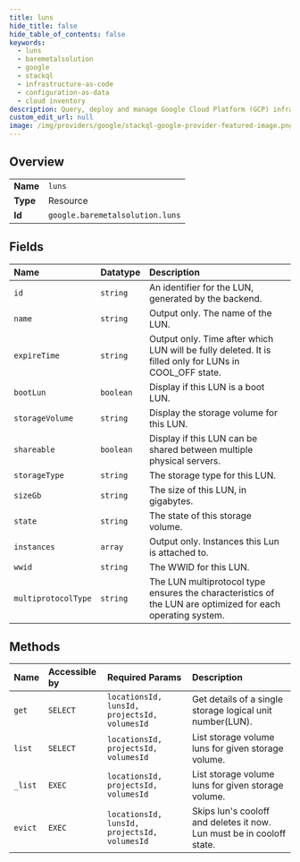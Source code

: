 ```yaml
---
title: luns
hide_title: false
hide_table_of_contents: false
keywords:
  - luns
  - baremetalsolution
  - google    
  - stackql
  - infrastructure-as-code
  - configuration-as-data
  - cloud inventory
description: Query, deploy and manage Google Cloud Platform (GCP) infrastructure and resources using SQL
custom_edit_url: null
image: /img/providers/google/stackql-google-provider-featured-image.png
---
```

  
    

## Overview
<table><tbody>
<tr><td><b>Name</b></td><td><code>luns</code></td></tr>
<tr><td><b>Type</b></td><td>Resource</td></tr>
<tr><td><b>Id</b></td><td><code>google.baremetalsolution.luns</code></td></tr>
</tbody></table>

## Fields
| Name | Datatype | Description |
|:-----|:---------|:------------|
| `id` | `string` | An identifier for the LUN, generated by the backend. |
| `name` | `string` | Output only. The name of the LUN. |
| `expireTime` | `string` | Output only. Time after which LUN will be fully deleted. It is filled only for LUNs in COOL_OFF state. |
| `bootLun` | `boolean` | Display if this LUN is a boot LUN. |
| `storageVolume` | `string` | Display the storage volume for this LUN. |
| `shareable` | `boolean` | Display if this LUN can be shared between multiple physical servers. |
| `storageType` | `string` | The storage type for this LUN. |
| `sizeGb` | `string` | The size of this LUN, in gigabytes. |
| `state` | `string` | The state of this storage volume. |
| `instances` | `array` | Output only. Instances this Lun is attached to. |
| `wwid` | `string` | The WWID for this LUN. |
| `multiprotocolType` | `string` | The LUN multiprotocol type ensures the characteristics of the LUN are optimized for each operating system. |
## Methods
| Name | Accessible by | Required Params | Description |
|:-----|:--------------|:----------------|:------------|
| `get` | `SELECT` | `locationsId, lunsId, projectsId, volumesId` | Get details of a single storage logical unit number(LUN). |
| `list` | `SELECT` | `locationsId, projectsId, volumesId` | List storage volume luns for given storage volume. |
| `_list` | `EXEC` | `locationsId, projectsId, volumesId` | List storage volume luns for given storage volume. |
| `evict` | `EXEC` | `locationsId, lunsId, projectsId, volumesId` | Skips lun's cooloff and deletes it now. Lun must be in cooloff state. |
